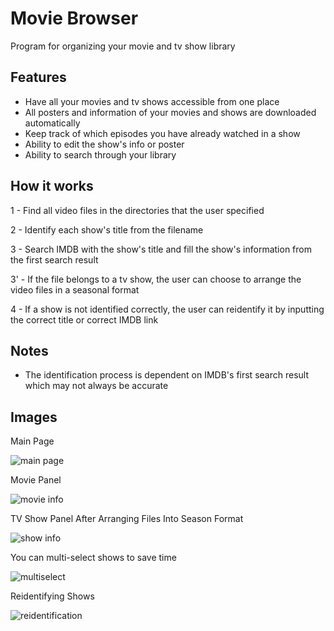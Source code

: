 # Movie Browser
Program for organizing your movie and tv show library

## Features
-  Have all your movies and tv shows accessible from one place
-  All posters and information of your movies and shows are downloaded automatically
-  Keep track of which episodes you have already watched in a show
-  Ability to edit the show's info or poster
-  Ability to search through your library

## How it works
1 - Find all video files in the directories that the user specified

2 - Identify each show's title from the filename

3 - Search IMDB with the show's title and fill the show's information from the first search result

3' - If the file belongs to a tv show, the user can choose to arrange the video files in a seasonal format

4 - If a show is not identified correctly, the user can reidentify it by inputting the correct title or correct IMDB link

## Notes
- The identification process is dependent on IMDB's first search result which may not always be accurate

## Images
Main Page

![main page](https://github.com/Solsen165/Movie-Browser/assets/77578191/45361fe8-418d-4c35-8a75-b291b2631f19)

Movie Panel

![movie info](https://github.com/Solsen165/Movie-Browser/assets/77578191/9232a619-61bd-4473-8a26-be149f277799)

TV Show Panel After Arranging Files Into Season Format

![show info](https://github.com/Solsen165/Movie-Browser/assets/77578191/4f58d243-1569-4659-8a7e-fbdeb927041d)

You can multi-select shows to save time

![multiselect](https://github.com/Solsen165/Movie-Browser/assets/77578191/322c36b9-d9fb-441d-9bbc-eb354e66fcda)

Reidentifying Shows

![reidentification](https://github.com/Solsen165/Movie-Browser/assets/77578191/cdddc36d-017a-4f46-a7f7-1dcb225ad3bc)
